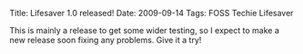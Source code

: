 Title: Lifesaver 1.0 released!
Date: 2009-09-14
Tags: FOSS Techie Lifesaver

This is mainly a release to get some wider testing, so I expect to make a new release soon fixing any problems. Give it a try!

